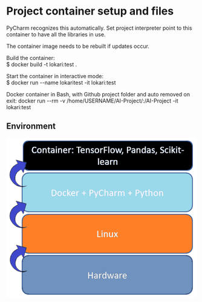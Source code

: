 # Project container setup and files

PyCharm recognizes this automatically. Set project interpreter point to
this container to have all the libraries in use.

The container image needs to be rebuilt if updates occur.

Build the container:  
$ docker build -t lokari:test .

Start the container in interactive mode:  
$ docker run --name lokaritest -it lokari:test

Docker container in Bash, with Github project folder and auto removed on exit:
docker run --rm -v /home/USERNAME/AI-Project/:/AI-Project -it lokari:test

## Environment
![Environment picture](./img/environment.PNG)
